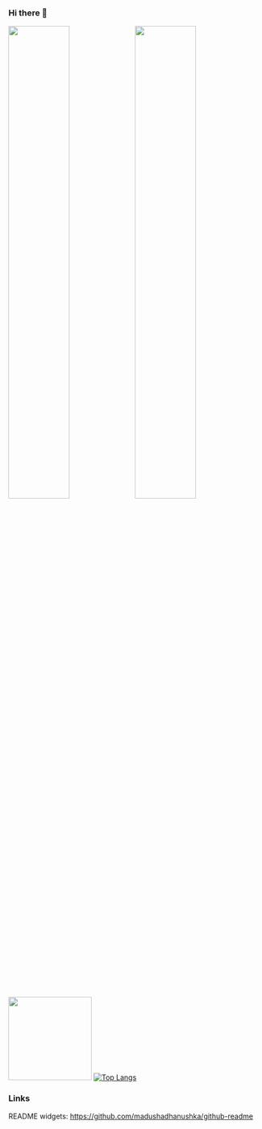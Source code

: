 ### Hi there 👋

<!--
**Plueres/plueres** is a ✨ _special_ ✨ repository because its `README.md` (this file) appears on your GitHub profile.

Here are some ideas to get you started:

- 🔭 I’m currently working on ...
- 🌱 I’m currently learning ...
- 👯 I’m looking to collaborate on ...
- 🤔 I’m looking for help with ...
- 💬 Ask me about ...
- 📫 How to reach me: ...
- 😄 Pronouns: ...
- ⚡ Fun fact: ...
-->

<img src="https://github-readme-stats.vercel.app/api?username=Plueres&show_icons=true&theme=colorblind_dark" width="49%"/> <img src="https://github-readme-streak-stats.herokuapp.com/?user=Plueres&theme=colorblind_dark" width="49%" >

<img height="165em" src="https://github-readme-stats.vercel.app/api?username=Plueres&theme=tokyonight&show_icons=true&hide_border=true&count_private=true&include_all_commits=true" /> [![Top Langs](https://github-readme-stats.vercel.app/api/top-langs/?username=Plueres&theme=tokyonight&hide_border=true&layout=compact)](https://github.com/anuraghazra/github-readme-stats)


<!--
<img src="https://github-readme-stats.vercel.app/api/top-langs?username=Plueres&show_icons=true&locale=en&layout=compact&theme=chartreuse-dark" alt="ovi" />
<img src="https://img.shields.io/twitter/follow/_Rickname_?logo=twitter&style=for-the-badge" alt="_Rickname_" /> -->


### Links
README widgets: https://github.com/madushadhanushka/github-readme
